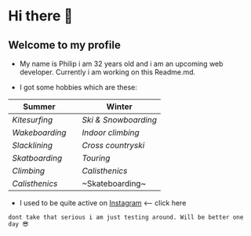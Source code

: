 # Hi there 👋
## Welcome to my profile

* My name is Philip i am 32 years old and i am an upcoming web developer. Currently i am working on this Readme.md.

* I got some hobbies which are these: 

| **Summer** | | **Winter** | 
| ------ | --- | ------ |
| *Kitesurfing* |  | *Ski & Snowboarding* |
| *Wakeboarding* |  | *Indoor climbing* |
| *Slacklining* |  | *Cross countryski* | 
| *Skatboarding* |  | *Touring* |
| *Climbing* |  | *Calisthenics* |
| *Calisthenics* |  | ~Skateboarding~ |  

* I used to be quite active on [Instagram] <-- click here 


```
dont take that serious i am just testing around. Will be better one day 😎
```



[Instagram]: https://www.instagram.com/zimmermann.philip/


<!--
**PhilipZi/PhilipZi** is a ✨ _special_ ✨ repository because its `README.md` (this file) appears on your GitHub profile.

Here are some ideas to get you started:

- 🔭 I’m currently working on ...
- 🌱 I’m currently learning ...
- 👯 I’m looking to collaborate on ...
- 🤔 I’m looking for help with ...
- 💬 Ask me about ...
- 📫 How to reach me: ...
- 😄 Pronouns: ...
- ⚡ Fun fact: ...
-->
